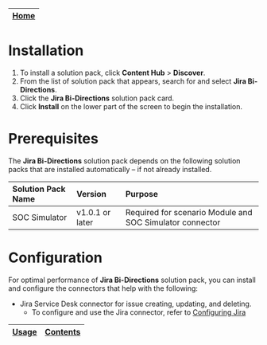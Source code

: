 [Home](../README.md) |
|--------------------------------------------|

# Installation

1. To install a solution pack, click **Content Hub** > **Discover**.
2. From the list of solution pack that appears, search for and select **Jira Bi-Directions**.
3. Click the **Jira Bi-Directions** solution pack card.
4. Click **Install** on the lower part of the screen to begin the installation.

# Prerequisites

The **Jira Bi-Directions** solution pack depends on the following solution packs that are installed automatically &ndash; if not already installed.

| Solution Pack Name | Version         | Purpose                                                  |
|:-------------------|:----------------|:---------------------------------------------------------|
| SOC Simulator      | v1.0.1 or later | Required for scenario Module and SOC Simulator connector |

# Configuration
For optimal performance of **Jira Bi-Directions** solution pack, you can install and configure the connectors that help with the following:

- Jira Service Desk connector for issue creating, updating, and deleting. 
    - To configure and use the Jira connector, refer to [Configuring Jira](https://docs.fortinet.com/fortisoar/connectors/jira)

| [Usage](./usage.md) | [Contents](./contents.md) |
|---------------------|---------------------------|
